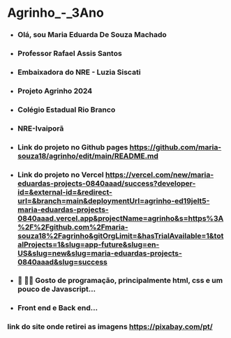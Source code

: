# Agrinho_-_3Ano


- ### Olá, sou Maria Eduarda De Souza Machado
- ### Professor Rafael Assis Santos
- ### Embaixadora do NRE - Luzia Siscati
- ### Projeto Agrinho 2024
- ### Colégio Estadual Rio Branco
- ### NRE-Ivaiporã
- ### Link do projeto no Github pages https://github.com/maria-souza18/agrinho/edit/main/README.md
- ### Link do projeto no Vercel https://vercel.com/new/maria-eduardas-projects-0840aaad/success?developer-id=&external-id=&redirect-url=&branch=main&deploymentUrl=agrinho-ed19jelt5-maria-eduardas-projects-0840aaad.vercel.app&projectName=agrinho&s=https%3A%2F%2Fgithub.com%2Fmaria-souza18%2Fagrinho&gitOrgLimit=&hasTrialAvailable=1&totalProjects=1&slug=app-future&slug=en-US&slug=new&slug=maria-eduardas-projects-0840aaad&slug=success
- ### 👀 👨‍💻 Gosto de programação, principalmente html, css e um pouco de Javascript...
- ### Front end e Back end...
 

### link do site onde retirei as imagens https://pixabay.com/pt/
